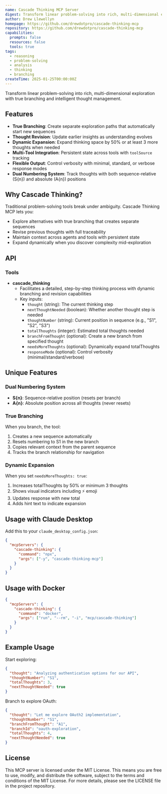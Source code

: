 ```yaml
---
name: Cascade Thinking MCP Server
digest: Transform linear problem-solving into rich, multi-dimensional exploration with true branching and intelligent thought management
author: Drew Llewellyn
homepage: https://github.com/drewdotpro/cascade-thinking-mcp
repository: https://github.com/drewdotpro/cascade-thinking-mcp
capabilities:
  prompts: false
  resources: false
  tools: true
tags:
  - reasoning
  - problem-solving
  - analysis
  - thinking
  - branching
createTime: 2025-01-25T00:00:00Z
---
```


Transform linear problem-solving into rich, multi-dimensional exploration with true branching and intelligent thought management.

## Features

- **True Branching**: Create separate exploration paths that automatically start new sequences
- **Thought Revision**: Update earlier insights as understanding evolves
- **Dynamic Expansion**: Expand thinking space by 50% or at least 3 more thoughts when needed
- **Multi-Tool Integration**: Persistent state across tools with `toolSource` tracking
- **Flexible Output**: Control verbosity with minimal, standard, or verbose response modes
- **Dual Numbering System**: Track thoughts with both sequence-relative (S{n}) and absolute (A{n}) positions

## Why Cascade Thinking?

Traditional problem-solving tools break under ambiguity. Cascade Thinking MCP lets you:

- Explore alternatives with true branching that creates separate sequences
- Revise previous thoughts with full traceability
- Maintain context across agents and tools with persistent state
- Expand dynamically when you discover complexity mid-exploration

## API

### Tools

- **cascade_thinking**
  - Facilitates a detailed, step-by-step thinking process with dynamic branching and revision capabilities
  - Key inputs:
    - `thought` (string): The current thinking step
    - `nextThoughtNeeded` (boolean): Whether another thought step is needed
    - `thoughtNumber` (string): Current position in sequence (e.g., "S1", "S2", "S3")
    - `totalThoughts` (integer): Estimated total thoughts needed
    - `branchFromThought` (optional): Create a new branch from specified thought
    - `needsMoreThoughts` (optional): Dynamically expand totalThoughts
    - `responseMode` (optional): Control verbosity (minimal/standard/verbose)

## Unique Features

### Dual Numbering System

- **S{n}**: Sequence-relative position (resets per branch)
- **A{n}**: Absolute position across all thoughts (never resets)

### True Branching

When you branch, the tool:

1. Creates a new sequence automatically
2. Resets numbering to S1 in the new branch
3. Copies relevant context from the parent sequence
4. Tracks the branch relationship for navigation

### Dynamic Expansion

When you set `needsMoreThoughts: true`:

1. Increases totalThoughts by 50% or minimum 3 thoughts
2. Shows visual indicators including ⚡ emoji
3. Updates response with new total
4. Adds hint text to indicate expansion

## Usage with Claude Desktop

Add this to your `claude_desktop_config.json`:

```json
{
  "mcpServers": {
    "cascade-thinking": {
      "command": "npx",
      "args": ["-y", "cascade-thinking-mcp"]
    }
  }
}
```

## Usage with Docker

```json
{
  "mcpServers": {
    "cascade-thinking": {
      "command": "docker",
      "args": ["run", "--rm", "-i", "mcp/cascade-thinking"]
    }
  }
}
```

## Example Usage

Start exploring:

```json
{
  "thought": "Analyzing authentication options for our API",
  "thoughtNumber": "S1",
  "totalThoughts": 3,
  "nextThoughtNeeded": true
}
```

Branch to explore OAuth:

```json
{
  "thought": "Let me explore OAuth2 implementation",
  "thoughtNumber": "S1",
  "branchFromThought": "A1",
  "branchId": "oauth-exploration",
  "totalThoughts": 4,
  "nextThoughtNeeded": true
}
```

## License

This MCP server is licensed under the MIT License. This means you are free to use, modify, and distribute the software, subject to the terms and conditions of the MIT License. For more details, please see the LICENSE file in the project repository.
